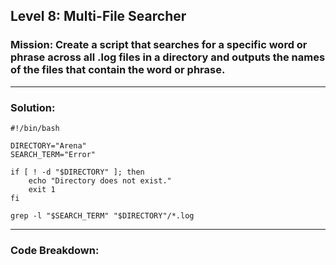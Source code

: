 ## Level 8: Multi-File Searcher

### Mission: Create a script that searches for a specific word or phrase across all .log files in a directory and outputs the names of the files that contain the word or phrase.

---

### Solution:
```
#!/bin/bash

DIRECTORY="Arena"
SEARCH_TERM="Error"

if [ ! -d "$DIRECTORY" ]; then
    echo "Directory does not exist."
    exit 1
fi

grep -l "$SEARCH_TERM" "$DIRECTORY"/*.log

```

---

### Code Breakdown:





  
